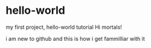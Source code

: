 # hello-world
my first project, hello-world tutorial
Hi mortals!

i am new to github and this is how i get fammilliar with it
